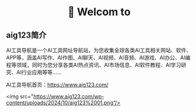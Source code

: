 <div align="center">
<H1>👋 Welcom to </H1>
</div>

## aig123简介

AI工具导航是一个AI工具网址导航站，为您收集全球各类AI工具相关网站、软件、APP等，涵盖AI写作、AI作图、AI聊天、AI视频、AI音频、AI游戏、AI办公、AI编程等领域，同时为您分享各类AI热点资讯、AI市场信息、AI软件教程、AI学习研究、AI行业应用等等……

AI工具导航首页：https://www.aig123.com/

<img src="https://www.aig123.com/wp-content/uploads/2024/10/aig123%2001.png“/>
